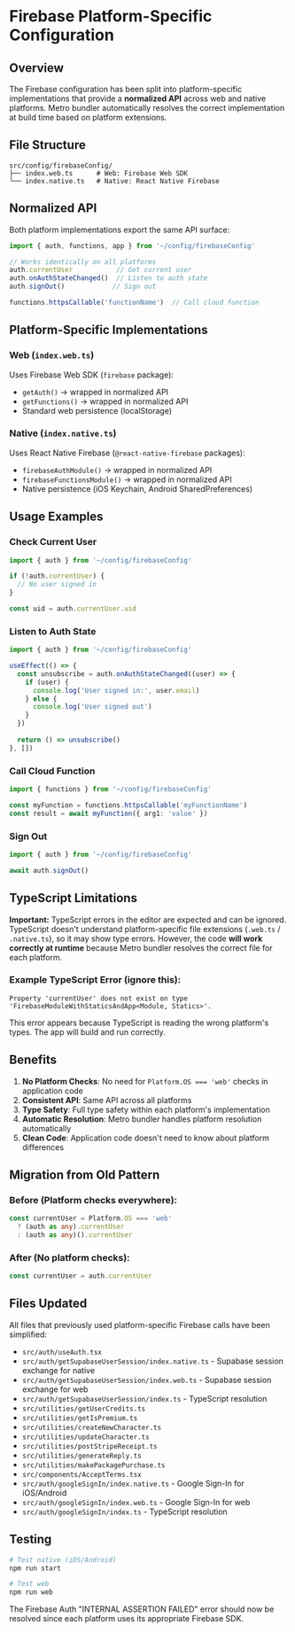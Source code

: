 # Firebase Platform-Specific Configuration

## Overview

The Firebase configuration has been split into platform-specific implementations that provide a **normalized API** across web and native platforms. Metro bundler automatically resolves the correct implementation at build time based on platform extensions.

## File Structure

```
src/config/firebaseConfig/
├── index.web.ts      # Web: Firebase Web SDK
└── index.native.ts   # Native: React Native Firebase
```

## Normalized API

Both platform implementations export the same API surface:

```typescript
import { auth, functions, app } from '~/config/firebaseConfig'

// Works identically on all platforms
auth.currentUser           // Get current user
auth.onAuthStateChanged()  // Listen to auth state
auth.signOut()            // Sign out

functions.httpsCallable('functionName')  // Call cloud function
```

## Platform-Specific Implementations

### Web (`index.web.ts`)
Uses Firebase Web SDK (`firebase` package):
- `getAuth()` → wrapped in normalized API
- `getFunctions()` → wrapped in normalized API
- Standard web persistence (localStorage)

### Native (`index.native.ts`)
Uses React Native Firebase (`@react-native-firebase` packages):
- `firebaseAuthModule()` → wrapped in normalized API
- `firebaseFunctionsModule()` → wrapped in normalized API
- Native persistence (iOS Keychain, Android SharedPreferences)

## Usage Examples

### Check Current User
```typescript
import { auth } from '~/config/firebaseConfig'

if (!auth.currentUser) {
  // No user signed in
}

const uid = auth.currentUser.uid
```

### Listen to Auth State
```typescript
import { auth } from '~/config/firebaseConfig'

useEffect(() => {
  const unsubscribe = auth.onAuthStateChanged((user) => {
    if (user) {
      console.log('User signed in:', user.email)
    } else {
      console.log('User signed out')
    }
  })
  
  return () => unsubscribe()
}, [])
```

### Call Cloud Function
```typescript
import { functions } from '~/config/firebaseConfig'

const myFunction = functions.httpsCallable('myFunctionName')
const result = await myFunction({ arg1: 'value' })
```

### Sign Out
```typescript
import { auth } from '~/config/firebaseConfig'

await auth.signOut()
```

## TypeScript Limitations

**Important:** TypeScript errors in the editor are expected and can be ignored. TypeScript doesn't understand platform-specific file extensions (`.web.ts` / `.native.ts`), so it may show type errors. However, the code **will work correctly at runtime** because Metro bundler resolves the correct file for each platform.

### Example TypeScript Error (ignore this):
```
Property 'currentUser' does not exist on type 'FirebaseModuleWithStaticsAndApp<Module, Statics>'.
```

This error appears because TypeScript is reading the wrong platform's types. The app will build and run correctly.

## Benefits

1. **No Platform Checks**: No need for `Platform.OS === 'web'` checks in application code
2. **Consistent API**: Same API across all platforms
3. **Type Safety**: Full type safety within each platform's implementation
4. **Automatic Resolution**: Metro bundler handles platform resolution automatically
5. **Clean Code**: Application code doesn't need to know about platform differences

## Migration from Old Pattern

### Before (Platform checks everywhere):
```typescript
const currentUser = Platform.OS === 'web' 
  ? (auth as any).currentUser 
  : (auth as any)().currentUser
```

### After (No platform checks):
```typescript
const currentUser = auth.currentUser
```

## Files Updated

All files that previously used platform-specific Firebase calls have been simplified:
- `src/auth/useAuth.tsx`
- `src/auth/getSupabaseUserSession/index.native.ts` - Supabase session exchange for native
- `src/auth/getSupabaseUserSession/index.web.ts` - Supabase session exchange for web
- `src/auth/getSupabaseUserSession/index.ts` - TypeScript resolution
- `src/utilities/getUserCredits.ts`
- `src/utilities/getIsPremium.ts`
- `src/utilities/createNewCharacter.ts`
- `src/utilities/updateCharacter.ts`
- `src/utilities/postStripeReceipt.ts`
- `src/utilities/generateReply.ts`
- `src/utilities/makePackagePurchase.ts`
- `src/components/AcceptTerms.tsx`
- `src/auth/googleSignIn/index.native.ts` - Google Sign-In for iOS/Android
- `src/auth/googleSignIn/index.web.ts` - Google Sign-In for web
- `src/auth/googleSignIn/index.ts` - TypeScript resolution

## Testing

```bash
# Test native (iOS/Android)
npm run start

# Test web
npm run web
```

The Firebase Auth "INTERNAL ASSERTION FAILED" error should now be resolved since each platform uses its appropriate Firebase SDK.
